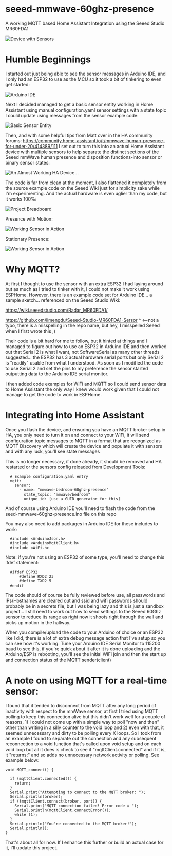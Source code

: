 # seeed-mmwave-60ghz-presence
A working MQTT based Home Assistant Integration using the Seeed Studio MR60FDA1

![Device with Sensors](/static/images/device%20with%20sensors.png)

# Humble Beginnings

I started out just being able to see the sensor messages in Arduino IDE, and I only had an ESP32 to use as the MCU so it took a bit of tinkering to even get started:

![Arduino IDE](/static/images/Arduino%20IDE.png)

Next I decided managed to get a basic sensor entity working in Home Assistant using manual configuration.yaml sensor settings with a state topic I could update using messages from the sensor example code:

![Basic Sensor Entity](/static/images/home%20assistant%20sensor%20entity.png)

Then, and with some helpful tips from Matt over in the HA community forums: https://community.home-assistant.io/t/mmwave-human-presence-for-under-20/414389/111 I set out to turn this into an actual Home Assistant device with multiple sensors to help separate the distinct sections of the Seeed mmWave human presence and disposition functions-into sensor or binary sensor states:

![An Almost Working HA Device...](/static/images/proper%20sensor%20device...%20almost.png)



The code is far from clean at the moment, I also flattened it completely from the source example code on the Seeed Wiki just for simplicity sake while I'm experimenting. And the actual hardware is even uglier than my code, but it works 100%:

![Project Breadboard](/static/images/Seeed%2060Ghz%20mmWave%20-%20ESP32.jpg)


Presence with Motion:

![Working Sensor in Action](/static/images/presence+motion.png)

Stationary Presence:

![Working Sensor in Action](/static/images/presence+stationary.png)



# Why MQTT?

At first I thought to use the sensor with an extra ESP32 I had laying around but as much as I tried to tinker with it, I could not make it work using ESPHome. However, there is an example code set for Arduino IDE... a sample sketch... referenced on the Seeed Studio Wiki:

https://wiki.seeedstudio.com/Radar_MR60FDA1/

https://github.com/limengdu/Seeed-Studio-MR60FDA1-Sersor
						    ^ <--not a typo, there is a misspelling in the repo name, but hey, I misspelled Seeed when I first wrote this ;)

Their code is a bit hard for me to follow, but it hinted at things and I managed to figure out how to use an ESP32 in Arduino IDE and then worked out that Serial 2 is what I want, not SoftwareSerial as many other threads suggested... the ESP32 has 3 actual hardware serial ports but only Serial 2 is "readily" usable from what I understood. As soon as I modified the code to use Serial 2 and set the pins to my preference the sensor started outputting data to the Arduino IDE serial monitor.

I then added code examples for WiFi and MQTT so I could send sensor data to Home Assistant the only way I knew would work given that I could not manage to get the code to work in ESPHome.


# Integrating into Home Assistant

Once you flash the device, and ensuring you have an MQTT broker setup in HA, you only need to turn it on and connect to your WiFi, it will send configuration topic messages to MQTT in a format that are recognized as MQTT Discovery which will create the device and populate it with sensors and with any luck, you'll see state messages

This is no longer necessary, if done already, it should be removed and HA restarted or the sensors config reloaded from Development Tools:
```
  # Example configuration.yaml entry
  mqtt:
    sensor:
      - name: "mmwave-bedroom-60ghz-presence"
        state_topic: "mmwave/bedroom"
        unique_id: [use a GUID generator for this]
```

And of course using Arduino IDE you'll need to flash the code from the seed-mmwave-60ghz-presence.ino file on this repo

You may also need to add packages in Arduino IDE for these includes to work:
```
  #include <ArduinoJson.h>
  #include <ArduinoMqttClient.h>
  #include <WiFi.h>
```
Note: if you're not using an ESP32 of some type, you'll need to change this ifdef statement:

```
  #ifdef ESP32
	  #define RXD2 23
	  #define TXD2 5
  #endif
```
The code should of course be fully reviewed before use, all passwords and IPs/Hostnames are cleared out and ssid and wifi passwords should probably be in a secrets file, but I was being lazy and this is just a sandbox project... I still need to work out how to send settings to the Seeed 60Ghz sensor to reduce its range as right now it shoots right through the wall and picks up motion in the hallway.

When you compile/upload the code to your Arduino of choice or an ESP32 like I did, there is a lot of extra debug message action that I've setup so you can see how it's working. Tune your Arduino IDE Serial Monitor to 115200 baud to see this, if you're quick about it after it is done uploading and the Arduino/ESP is rebooting, you'll see the initial WiFi join and then the start up and connection status of the MQTT sender(client)

# A note on using MQTT for a real-time sensor:

I found that it tended to disconnect from MQTT after any long period of inactivity with respect to the mmWave sensor, at first I tried using MQTT polling to keep this connection alive but this didn't work well for a couple of reasons, 1) I could not come up with a simple way to poll "now and then" other than writing in a silly counter to the void loop and 2) even with that, it seemed unnecessary and dirty to be polling every X loops. So I took from an example I found to separate out the connection and any subsequent reconnection to a void function that's called upon void setup and on each void loop but all it does is check to see if "mqttClient.connected" and if it is, it "returns;" and so adds no unnecessary network activity or polling. See example below:

```
void MQTT_connect() {

  if (mqttClient.connected()) {
    return;
  }
  Serial.print("Attempting to connect to the MQTT broker: ");
  Serial.println(broker);
  if (!mqttClient.connect(broker, port)) {
    Serial.print("MQTT connection failed! Error code = ");
    Serial.println(mqttClient.connectError());
    while (1);
  }
  Serial.println("You're connected to the MQTT broker!");
  Serial.println();
}
```

That's about all for now. If I enhance this further or build an actual case for it, I'll update this project.
